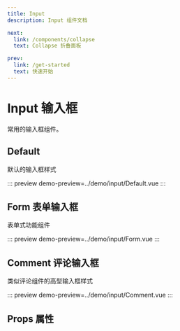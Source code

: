 ```yaml
---
title: Input
description: Input 组件文档

next:
  link: /components/collapse
  text: Collapse 折叠面板

prev:
  link: /get-started
  text: 快速开始
---
```


# Input 输入框

常用的输入框组件。

## Default

默认的输入框样式

::: preview
demo-preview=../demo/input/Default.vue
:::

## Form 表单输入框

表单式功能组件

::: preview
demo-preview=../demo/input/Form.vue
:::

## Comment 评论输入框

类似评论组件的高型输入框样式

::: preview
demo-preview=../demo/input/Comment.vue
:::

## Props 属性